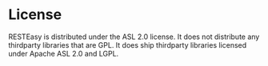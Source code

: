 License
=======

RESTEasy is distributed under the ASL 2.0 license. It does not
distribute any thirdparty libraries that are GPL. It does ship
thirdparty libraries licensed under Apache ASL 2.0 and LGPL.
